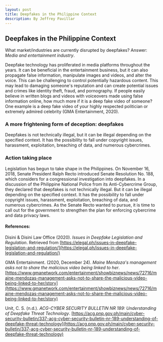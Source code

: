 ```yaml
---
layout: post
title: Deepfakes in the Philippine Context
description: By Jeffrey Pavillar
---
```


## Deepfakes in the Philippine Context

What market/industries are currently disrupted by deepfakes? Answer: _Media and entertainment industry_.

Deepfake technology has proliferated in media platforms throughout the years. It can be beneficial in the entertainment business, but it can also propagate false information, manipulate images and videos, and alter the voice. This can be challenging to control potentially hazardous content. This may lead to damaging someone's reputation and can create potential issues and crimes like identity theft, fraud, and pornography. If people easily believe in written blogs and videos with voiceovers made using false information online, how much more if it is a deep fake video of someone? One example is a deep fake video of your highly respected politician or extremely admired celebrity (GMA Entertainment, 2020).

### A more frightening form of deception: deepfakes

Deepfakes is not technically illegal, but it can be illegal depending on the specified context. It has the possibility to fall under copyright issues, harassment, exploitation, breaching of data, and numerous cybercrimes. 

### Action taking place

Legislation has begun to take shape in the Philippines. On November 16, 2018, Senate President Ralph Recto introduced Senate Resolution No. 188, 
which considers for a congressional investigation into deepfakes. In a discussion of the Philippine National Police from its Anti-Cybercrime Group, they declared that deepfakes is not technically illegal. But it can be illegal depending on the specified context. It has the possibility to fall under copyright issues, harassment, exploitation, breaching of data, and numerous cybercrimes. As the Senate Recto wanted to pursue, it is time to call out for the government to strengthen the plan for enforcing cybercrime and data privacy laws. 




#### References:

Disini & Disini Law Office (2020). _Issues in Deepfake Legislation and Regulation_. Retrieved from [https://elegal.ph/issues-in-deepfake-legislation-and-regulation/](https://elegal.ph/issues-in-deepfake-legislation-and-regulation/)

GMA Entertainment. (2020, December 24). _Maine Mendoza's management asks not to share the malicious video being linked to her_. [https://www.gmanetwork.com/entertainment/showbiznews/news/72716/maine-mendozas-management-asks-not-to-share-the-malicious-video-being-linked-to-her/story](https://www.gmanetwork.com/entertainment/showbiznews/news/72716/maine-mendozas-management-asks-not-to-share-the-malicious-video-being-linked-to-her/story)

Unit, C. S. (n.d.). _ACG-CYBER SECURITY BULLETIN NR 189: Understanding of Deepfake Threat Technology_. [https://acg.pnp.gov.ph/main/cyber-security-bulletin/337-acg-cyber-security-bulletin-nr-189-understanding-of-deepfake-threat-technology](https://acg.pnp.gov.ph/main/cyber-security-bulletin/337-acg-cyber-security-bulletin-nr-189-understanding-of-deepfake-threat-technology)

